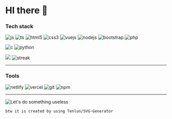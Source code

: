 # HI there 👋

### Tech stack

![js](https://img.shields.io/badge/JavaScript-F7DF1E?style=for-the-badge&logo=javascript&logoColor=black)
![ts](https://img.shields.io/badge/TypeScript-007ACC?style=for-the-badge&logo=typescript&logoColor=white)
![html5](https://img.shields.io/badge/HTML5-E34F26?style=for-the-badge&logo=html5&logoColor=white)
![css3](https://img.shields.io/badge/CSS3-1572B6?style=for-the-badge&logo=css&logoColor=white)
![vuejs](https://img.shields.io/badge/Vue.js-35495E?style=for-the-badge&logo=vue.js&logoColor=4FC08D)
![nodejs](https://img.shields.io/badge/Node.js-43853D?style=for-the-badge&logo=node.js&logoColor=white)
![bootstrap](https://img.shields.io/badge/Bootstrap-563D7C?style=for-the-badge&logo=bootstrap&logoColor=white)
![php](https://img.shields.io/badge/PHP-777BB4?style=for-the-badge&logo=php&logoColor=white)

![c](https://img.shields.io/badge/C-00599C?style=for-the-badge&logo=c&logoColor=white)
![python](https://img.shields.io/badge/Python-3776AB?style=for-the-badge&logo=python&logoColor=white)

![](http://github-profile-summary-cards.vercel.app/api/cards/repos-per-language?username=Tenlun&theme=default)
![streak](https://github-readme-streak-stats.herokuapp.com/?user=Tenlun)

---

### Tools

![netlify](https://img.shields.io/badge/Netlify-00C7B7?style=for-the-badge&logo=netlify&logoColor=white)
![vercel](https://img.shields.io/badge/Vercel-000000?style=for-the-badge&logo=vercel)
![git](https://img.shields.io/badge/Git-F05032?style=for-the-badge&logo=git&logoColor=white)
![npm](https://img.shields.io/badge/NPM-CC3838?style=for-the-badge&logo=npm)

---

![Let's do something useless](https://svggen.netlify.app/svg?xml=PHN2ZyB3aWR0aD0iMjAwIiBoZWlnaHQ9IjMwIiB4bWxucz0iaHR0cDovL3d3dy53My5vcmcvMjAwMC9zdmciPgogIAk8dGV4dCB4PSIwIiB5PSIxNSI%2BTGV0J3M8L3RleHQ%2BCgk8dGV4dCB4PSI0MCIgeT0iMTUiPmRvCgkJPGFuaW1hdGVUcmFuc2Zvcm0gYXR0cmlidXRlTmFtZT0idHJhbnNmb3JtIiBiZWdpbj0iMHMiIGR1cj0iNXMiIHR5cGU9InJvdGF0ZSIgZnJvbT0iMCA1Mi41IDcuNSIgdG89IjM2MCA1Mi41IDcuNSIgcmVwZWF0Q291bnQ9ImluZGVmaW5pdGUiLz4KCTwvdGV4dD4KCTx0ZXh0IHg9IjY1IiB5PSIxNSI%2Bc29tZXRoaW5nPC90ZXh0PgoJPHRleHQgeD0iMTUwIiB5PSIxNSIgZmlsbD0icmVkIj51c2VmdWw8L3RleHQ%2BCjwvc3ZnPg%3D%3D)

`btw it is created by using Tenlun/SVG-Generator`
